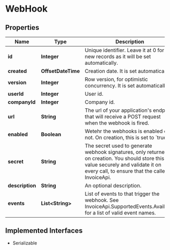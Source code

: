 

# WebHook


## Properties

| Name | Type | Description | Notes |
|------------ | ------------- | ------------- | -------------|
|**id** | **Integer** | Unique identifier. Leave it at 0 for new records as it will be set automatically. |  [optional] |
|**created** | **OffsetDateTime** | Creation date. It is set automatically. |  [optional] |
|**version** | **Integer** | Row version, for optimistic concurrency. It is set automatically. |  [optional] |
|**userId** | **Integer** | User id. |  [optional] |
|**companyId** | **Integer** | Company id. |  [optional] |
|**url** | **String** | The url of your application&#39;s endpoint that will receive a POST request when the webhook is fired. |  [optional] |
|**enabled** | **Boolean** | Wetehr the webhooks is enabled or not. On creation, this is set to &#x60;true&#x60;. |  [optional] |
|**secret** | **String** | The secret used to generate webhook signatures, only returned on creation. You should store this value securely and validate it on every call, to ensure that the caller is InvoiceApi. |  [optional] |
|**description** | **String** | An optional description. |  [optional] |
|**events** | **List&lt;String&gt;** | List of events to that trigger the webhook.  See InvoiceApi.SupportedEvents.Available for a list of valid event names. |  [optional] |


## Implemented Interfaces

* Serializable


